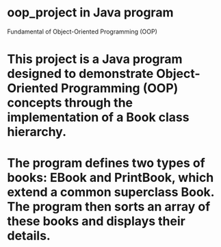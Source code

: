 # oop_project in Java program
  Fundamental of Object-Oriented Programming (OOP)
# This project is a Java program designed to demonstrate Object-Oriented Programming (OOP) concepts through the implementation of a Book class hierarchy.
# The program defines two types of books: EBook and PrintBook, which extend a common superclass Book. The program then sorts an array of these books and displays their details.

